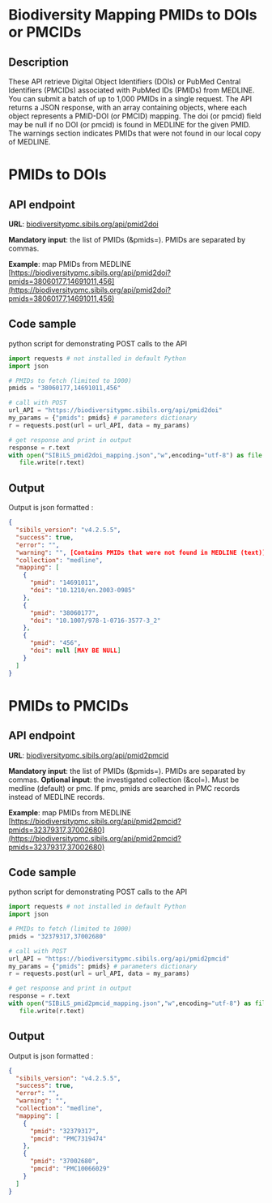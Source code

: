 # Biodiversity Mapping PMIDs to DOIs or PMCIDs

## Description

These API retrieve Digital Object Identifiers (DOIs) or PubMed Central Identifiers (PMCIDs) associated with PubMed IDs (PMIDs) from MEDLINE. You can submit a batch of up to 1,000 PMIDs in a single request. The API returns a JSON response, with an array containing objects, where each object represents a PMID-DOI (or PMCID) mapping. The doi (or pmcid) field may be null if no DOI (or pmcid) is found in MEDLINE for the given PMID. The warnings section indicates PMIDs that were not found in our local copy of MEDLINE.

# PMIDs to DOIs

## API endpoint

**URL**: [biodiversitypmc.sibils.org/api/pmid2doi](https://biodiversitypmc.sibils.org/api/pmid2doi)

**Mandatory input**: the list of PMIDs (&pmids=). PMIDs are separated by commas.

**Example**: map PMIDs from MEDLINE
[https://biodiversitypmc.sibils.org/api/pmid2doi?pmids=38060177,14691011,456](https://biodiversitypmc.sibils.org/api/pmid2doi?pmids=38060177,14691011,456)

## Code sample

python script for demonstrating POST calls to the API

```python
import requests # not installed in default Python
import json

# PMIDs to fetch (limited to 1000)
pmids = "38060177,14691011,456"

# call with POST
url_API = "https://biodiversitypmc.sibils.org/api/pmid2doi"
my_params = {"pmids": pmids} # parameters dictionary
r = requests.post(url = url_API, data = my_params)

# get response and print in output
response = r.text
with open("SIBiLS_pmid2doi_mapping.json","w",encoding="utf-8") as file:
   file.write(r.text)
```

## Output

Output is json formatted :

```json
{
  "sibils_version": "v4.2.5.5",
  "success": true,
  "error": "",
  "warning": "", [Contains PMIDs that were not found in MEDLINE (text)]
  "collection": "medline",
  "mapping": [
    {
      "pmid": "14691011",
      "doi": "10.1210/en.2003-0985"
    },
    {
      "pmid": "38060177",
      "doi": "10.1007/978-1-0716-3577-3_2"
    },
    {
      "pmid": "456",
      "doi": null [MAY BE NULL]
    }
  ]
}
```

# PMIDs to PMCIDs

## API endpoint

**URL**: [biodiversitypmc.sibils.org/api/pmid2pmcid](https://biodiversitypmc.sibils.org/api/pmid2pmcid)

**Mandatory input**: the list of PMIDs (&pmids=). PMIDs are separated by commas.
**Optional input**: the investigated collection (&col=). Must be medline (default) or pmc. If pmc, pmids are searched in PMC records instead of MEDLINE records.

**Example**: map PMIDs from MEDLINE
[https://biodiversitypmc.sibils.org/api/pmid2pmcid?pmids=32379317,37002680](https://biodiversitypmc.sibils.org/api/pmid2pmcid?pmids=32379317,37002680)

## Code sample

python script for demonstrating POST calls to the API

```python
import requests # not installed in default Python
import json

# PMIDs to fetch (limited to 1000)
pmids = "32379317,37002680"

# call with POST
url_API = "https://biodiversitypmc.sibils.org/api/pmid2pmcid"
my_params = {"pmids": pmids} # parameters dictionary
r = requests.post(url = url_API, data = my_params)

# get response and print in output
response = r.text
with open("SIBiLS_pmid2pmcid_mapping.json","w",encoding="utf-8") as file:
   file.write(r.text)
```

## Output

Output is json formatted :

```json
{
  "sibils_version": "v4.2.5.5",
  "success": true,
  "error": "",
  "warning": "",
  "collection": "medline",
  "mapping": [
    {
      "pmid": "32379317",
      "pmcid": "PMC7319474"
    },
    {
      "pmid": "37002680",
      "pmcid": "PMC10066029"
    }
  ]
}
```
